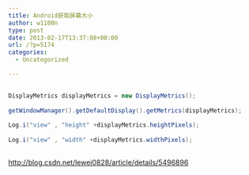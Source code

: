 ```yaml
---
title: Android获取屏幕大小
author: w1100n
type: post
date: 2013-02-17T13:37:08+00:00
url: /?p=5174
categories:
  - Uncategorized

---
```

```java
  
DisplayMetrics displayMetrics = new DisplayMetrics();
  
getWindowManager().getDefaultDisplay().getMetrics(displayMetrics);
  
Log.i("view" , "height" +displayMetrics.heightPixels);
  
Log.i("view" , "width" +displayMetrics.widthPixels);
  
```

<http://blog.csdn.net/lewei0828/article/details/5496896>